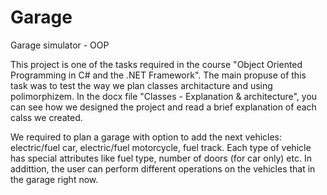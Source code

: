 # Garage
Garage simulator - OOP

This project is one of the tasks required in the course "Object Oriented Programming in C# and the .NET Framework".
The main propuse of this task was to test the way we plan classes architacture and using polimorphizem.
In the docx file "Classes - Explanation & architecture", you can see how we designed the project and read a brief explanation of each calss we created.

We required to plan a garage with option to add the next vehicles: electric/fuel car, electric/fuel motorcycle, fuel track.
Each type of vehicle has special attributes like fuel type, number of doors (for car only) etc.
In addittion, the user can perform different operations on the vehicles that in the garage right now.
